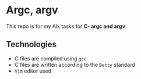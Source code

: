 # Argc, argv
This repo is for my Alx tasks for **C- argc and argv**

## Technologies
* C files are compiled using `gcc`
* C files are written according to the `Betty` standard
* `Vim` editor used
